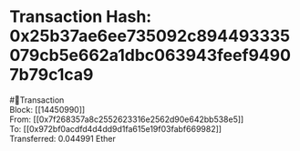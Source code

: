 
Transaction Hash: 0x25b37ae6ee735092c894493335079cb5e662a1dbc063943feef94907b79c1ca9
====================================================================================
  
#💸Transaction  
Block: [[14450990]]  
From: [[0x7f268357a8c2552623316e2562d90e642bb538e5]]  
To: [[0x972bf0acdfd4d4dd9d1fa615e19f03fabf669982]]  
Transferred: 0.044991 Ether